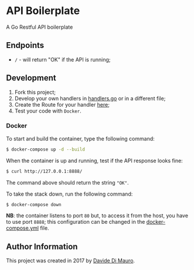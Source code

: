 API Boilerplate
===============

A Go Restful API boilerplate

## Endpoints

* `/` - will return "OK" if the API is running;

## Development

1. Fork this project;
1. Develop your own handlers in [handlers.go](./handlers.go) or in a different file;
1. Create the Route for your handler [here](./routes.go);
1. Test your code with `Docker`.

### Docker

To start and build the container, type the following command:

```bash
$ docker-compose up -d --build
```

When the container is up and running, test if the API response looks fine:

```bash
$ curl http://127.0.0.1:8888/
```

The command above should return the string `"OK"`.

To take the stack down, run the following command:

```bash
$ docker-compose down
```

**NB**: the container listens to port `80` but, to access it from the host, you have to use port `8888`; this configuration can be changed in the [docker-compose.yml](./docker-compose.yml) file.

Author Information
------------------

This project was created in 2017 by [Davide Di Mauro](https://github.com/darkraiden).
